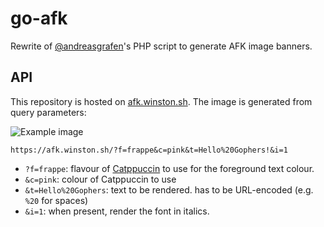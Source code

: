 # go-afk

Rewrite of [@andreasgrafen](https://github.com/andreasgrafen)'s PHP script to
generate AFK image banners.

## API

This repository is hosted on [afk.winston.sh](https://afk.winston.sh).
The image is generated from query parameters:

![Example image](https://afk.winston.sh/?f=frappe&c=pink&t=Hello%20Gophers!&i=1)

```
https://afk.winston.sh/?f=frappe&c=pink&t=Hello%20Gophers!&i=1
```

- `?f=frappe`: flavour of [Catppuccin](https://github.com/catppuccin/catppuccin)
  to use for the foreground text colour.
- `&c=pink`: colour of Catppuccin to use
- `&t=Hello%20Gophers`: text to be rendered. has to be URL-encoded
  (e.g. `%20` for spaces)
- `&i=1`: when present, render the font in italics.
